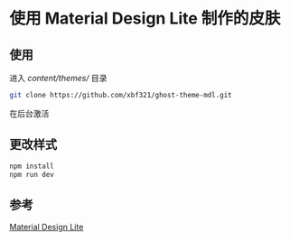 # 使用 Material Design Lite 制作的皮肤

## 使用

进入 *content/themes/* 目录

```bash
git clone https://github.com/xbf321/ghost-theme-mdl.git
```

在后台激活

## 更改样式

```bash
npm install
npm run dev
```

## 参考

[Material Design Lite](https://getmdl.io/index.html)